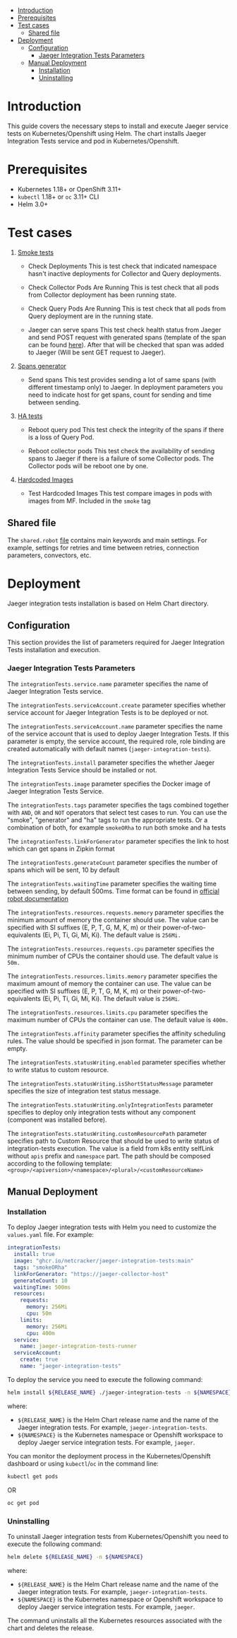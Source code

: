 - [Introduction](#introduction)
- [Prerequisites](#prerequisites)
- [Test cases](#test-cases)
  - [Shared file](#shared-file)
- [Deployment](#deployment)
  - [Configuration](#configuration)
    - [Jaeger Integration Tests Parameters](#jaeger-integration-tests-parameters)
  - [Manual Deployment](#manual-deployment)
    - [Installation](#installation)
    - [Uninstalling](#uninstalling)

# Introduction

This guide covers the necessary steps to install and execute Jaeger service tests on Kubernetes/Openshift using Helm.
The chart installs Jaeger Integration Tests service and pod in Kubernetes/Openshift.

# Prerequisites

- Kubernetes 1.18+ or OpenShift 3.11+
- `kubectl` 1.18+ or `oc` 3.11+ CLI
- Helm 3.0+

# Test cases

1. [Smoke tests](/jaeger-integration-tests/integration-tests/robot/tests/smoke/smoke.robot)

   - Check Deployments
     This is test check that indicated namespace hasn't inactive deployments for Collector and Query deployments.

   - Check Collector Pods Are Running
     This is test check that all pods from Collector deployment has been running state.

   - Check Query Pods Are Running
     This is test check that all pods from Query deployment are in the running state.

   - Jaeger can serve spans
     This test check health status from Jaeger and send POST request with generated spans (template of the span can be found
     [here](/jaeger-integration-tests/integration-tests/robot/tests/libs/resources/spans.json)).
     After that will be checked that span was added to Jaeger (Will be sent GET request to Jaeger).

2. [Spans generator](/jaeger-integration-tests/integration-tests/robot/tests/spans_generator/generate.robot)

   - Send spans
     This test provides sending a lot of same spans (with different timestamp only) to Jaeger.
     In deployment parameters you need to indicate host for get spans, count for sending and time between sending.

3. [HA tests](/jaeger-integration-tests/integration-tests/robot/tests/tests_ha/ha.robot)

   - Reboot query pod
     This test check the integrity of the spans if there is a loss of Query Pod.

   - Reboot collector pods
     This test check the availability of sending spans to Jaeger if there is a failure of some Collector pods.
     The Collector pods will be reboot one by one.

4. [Hardcoded Images](/jaeger/integration-tests/robot/tests/image_tests/image_tests.robot)
   - Test Hardcoded Images
     This test compare images in pods with images from MF. Included in the `smoke` tag

## Shared file

The `shared.robot` [file](jaeger-integration-tests/integration-tests/robot/tests/shared/shared.robot)
contains main keywords and main settings. For example, settings for retries and time between retries,
connection parameters, convectors, etc.

# Deployment

Jaeger integration tests installation is based on Helm Chart directory.

## Configuration

This section provides the list of parameters required for Jaeger Integration Tests installation and execution.

### Jaeger Integration Tests Parameters

The `integrationTests.service.name` parameter specifies the name of Jaeger Integration Tests service.

The `integrationTests.serviceAccount.create` parameter specifies whether service account for Jaeger Integration Tests
is to be deployed or not.

The `integrationTests.serviceAccount.name` parameter specifies the name of the service account that is used to deploy
Jaeger Integration Tests. If this
parameter is empty, the service account, the required role, role binding are
created automatically with default names (`jaeger-integration-tests`).

The `integrationTests.install` parameter specifies the whether Jaeger Integration Tests Service should be
installed or not.

The `integrationTests.image` parameter specifies the Docker image of Jaeger Integration Tests Service.

The `integrationTests.tags` parameter specifies the tags combined together with `AND`, `OR` and `NOT` operators
that select test cases to run.
You can use the "smoke", "generator" and "ha" tags to run the appropriate tests. Or a combination of both,
for example `smokeORha` to run both smoke and ha tests

The `integrationTests.linkForGenerator` parameter specifies the link to host which can get spans in Zipkin format

The `integrationTests.generateCount` parameter specifies the number of spans which will be sent, 10 by default

The `integrationTests.waitingTime` parameter specifies the waiting time between sending, by default 500ms.
Time format can be found in [official robot documentation](https://robotframework.org/robotframework/latest/libraries/BuiltIn.html#Sleep)

The `integrationTests.resources.requests.memory` parameter specifies the minimum amount of memory
the container should use. The value can be specified with SI suffixes (E, P, T, G, M, K, m) or
their power-of-two-equivalents (Ei, Pi, Ti, Gi, Mi, Ki). The default value is `256Mi.`

The `integrationTests.resources.requests.cpu` parameter specifies the minimum number of CPUs the container
should use. The default value is `50m.`

The `integrationTests.resources.limits.memory` parameter specifies the maximum amount of memory the container can use.
The value can be specified with SI suffixes (E, P, T, G, M, K, m) or
their power-of-two-equivalents (Ei, Pi, Ti, Gi, Mi, Ki). The default value is `256Mi`.

The `integrationTests.resources.limits.cpu` parameter specifies the maximum number of CPUs the container can use.
The default value is `400m.`

The `integrationTests.affinity` parameter specifies the affinity scheduling rules.
The value should be specified in json format. The parameter can be empty.

The `integrationTests.statusWriting.enabled` parameter specifies whether to write status to custom resource.

The `integrationTests.statusWriting.isShortStatusMessage` parameter specifies the size of integration test status
message.

The `integrationTests.statusWriting.onlyIntegrationTests` parameter specifies to deploy only integration tests
without any component (component was installed before).

The `integrationTests.statusWriting.customResourcePath` parameter specifies path to Custom Resource
that should be used to write status of integration-tests execution. The value is a field from k8s entity
selfLink without `apis` prefix and `namespace` part. The path should be composed according to the following template:
`<group>/<apiversion>/<namespace>/<plural>/<customResourceName>`

## Manual Deployment

### Installation

To deploy Jaeger integration tests with Helm you need to customize the `values.yaml` file. For example:

```yaml
integrationTests:
  install: true
  image: "ghcr.io/netcracker/jaeger-integration-tests:main"
  tags: "smokeORha"
  linkForGenerator: "https://jaeger-collector-host"
  generateCount: 10
  waitingTime: 500ms
  resources:
    requests:
      memory: 256Mi
      cpu: 50m
    limits:
      memory: 256Mi
      cpu: 400m
  service:
    name: jaeger-integration-tests-runner
  serviceAccount:
    create: true
    name: "jaeger-integration-tests"
```

To deploy the service you need to execute the following command:

```bash
helm install ${RELEASE_NAME} ./jaeger-integration-tests -n ${NAMESPACE}
```

where:

- `${RELEASE_NAME}` is the Helm Chart release name and the name of the Jaeger integration tests.
  For example, `jaeger-integration-tests`.
- `${NAMESPACE}` is the Kubernetes namespace or Openshift workspace to deploy Jaeger service integration tests.
  For example, `jaeger`.

You can monitor the deployment process in the Kubernetes/Openshift dashboard or using `kubectl`/`oc` in the command line:

```bash
kubectl get pods
```

OR

```bash
oc get pod
```

### Uninstalling

To uninstall Jaeger integration tests from Kubernetes/Openshift you need to execute the following command:

```bash
helm delete ${RELEASE_NAME} -n ${NAMESPACE}
```

where:

- `${RELEASE_NAME}` is the Helm Chart release name and the name of the Jaeger integration tests.
  For example, `jaeger-integration-tests`.
- `${NAMESPACE}` is the Kubernetes namespace or Openshift workspace to deploy Jaeger service integration tests.
  For example, `jaeger`.

The command uninstalls all the Kubernetes resources associated with the chart and deletes the release.
